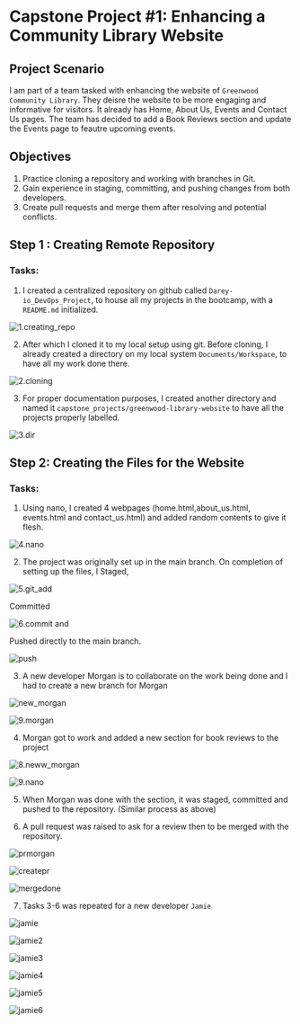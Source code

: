 # Capstone Project #1: Enhancing a Community Library Website

## Project Scenario

I am part of a team tasked with enhancing the website of `Greenwood Community Library`. They deisre the website to be more engaging and informative for visitors. It already has Home, About Us, Events and Contact Us pages. The team has decided to add a Book Reviews section and update the Events page to feautre upcoming events. 

## Objectives 
1. Practice cloning a repository and working with branches in Git.
2. Gain experience in staging, committing, and pushing changes from both developers.
3. Create pull requests and merge them after resolving and potential conflicts. 

## Step 1 : Creating Remote Repository 
### Tasks:
1. I created a centralized repository on github called `Darey-io_DevOps_Project`, to house all my projects in the bootcamp, with a `README.md` initialized. 

![1.creating_repo](./img/1.creating_repo.png)

2. After which I cloned it to my local setup using git. Before cloning, I already created a directory on my local system `Documents/Workspace`, to have all my work done there. 

![2.cloning](./img/2.cloning.png)

3. For proper documentation purposes, I created another directory  and named it `capstone_projects/greenwood-library-website` to have all the projects properly labelled. 

![3.dir](./img/4.dire.png)

## Step 2: Creating the Files for the Website

### Tasks:

1. Using nano, I created 4 webpages (home.html,about_us.html, events.html and contact_us.html) and added random contents to give it flesh. 

![4.nano](./img/6.nano.png)

2. The project was originally set up in the main branch. On completion of setting up the files, I 
Staged, 

![5.git_add](./img/5.git_add.png)

Committed

![6.commit](./img/7.commit.png) and 

Pushed directly to the main branch. 

![push](./img/8.push.png)

3. A new developer Morgan is to collaborate on the work being done and I had to create a new branch for Morgan 

![new_morgan](img/9.morgan.png)

![9.morgan](./img/9.morgan.png)


4. Morgan got to work and added a new section for book reviews to the project

![8.neww_morgan](img/11.new_morganbranch.png)

![9.nano](./img/10.morgan_nano.png)

5. When Morgan was done with the section, it was staged, committed and pushed to the repository. (Similar process as above)

6. A pull request was raised to ask for a review then to be merged with the repository.

![prmorgan](./img/12.prmorgan.png)

![createpr](./img/13.createpr.png)

![mergedone](./img/14.megeconfirm.png)

7. Tasks 3-6 was repeated for a new developer `Jamie`

![jamie](./img/15.jamiesbranch.png)

![jamie2](./img/16.jamiesmerge.png)

![jamie3](./img/17.jamiesfile.png)

![jamie4](./img/18.jsmirdstage.png)

![jamie5](./img/19.jamiescomit.png)

![jamie6](./img/20.jamiespush.png)


